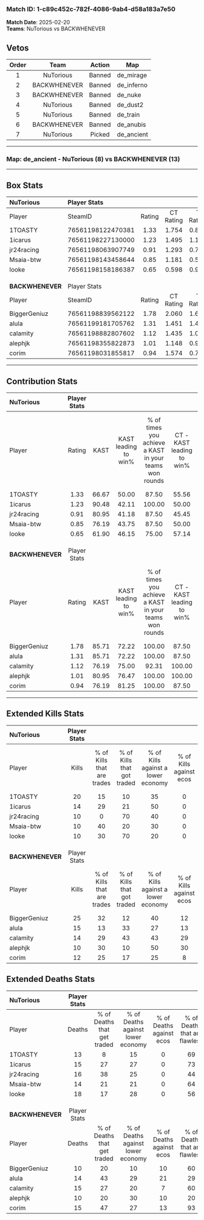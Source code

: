 ### Match ID: 1-c89c452c-782f-4086-9ab4-d58a183a7e50  
**Match Date**: 2025-02-20  
**Teams**: NuTorious vs BACKWHENEVER  

## Vetos  

| Order | Team | Action | Map |
| :---: | :--: | :----: | --- |
| 1 | NuTorious | Banned | de_mirage |
| 2 | BACKWHENEVER | Banned | de_inferno |
| 3 | BACKWHENEVER | Banned | de_nuke |
| 4 | NuTorious | Banned | de_dust2 |
| 5 | NuTorious | Banned | de_train |
| 6 | BACKWHENEVER | Banned | de_anubis |
| 7 | NuTorious | Picked | de_ancient |

---  

### **Map**: de_ancient - NuTorious (8) vs BACKWHENEVER (13)  
---  

## Box Stats  

| **NuTorious**    | Player Stats      |        |           |          |       |      |       |         |        |      |     |
| :- | :- | :-: | :-: | :-: | :-: | :-: | :-: | :-: | :-: | :-: | :-: |
| Player           | SteamID           | Rating | CT Rating | T Rating | KAST  | ADR  | Kills | Assists | Deaths | K/D  | HS% |
| 1TOASTY          | 76561198122470381 |  1.33  |   1.754   |  0.818   | 66.67 | 86.3 |  20   |    2    |   13   | 1.54 | 30  |
| 1icarus          | 76561198227130000 |  1.23  |   1.495   |  1.150   | 90.48 | 87.3 |  14   |    8    |   15   | 0.93 | 50  |
| jr24racing       | 76561198063907749 |  0.91  |   1.293   |  0.753   | 80.95 | 68.1 |  10   |    7    |   16   | 0.63 | 60  |
| Msaia-btw        | 76561198143458644 |  0.85  |   1.181   |  0.592   | 76.19 | 51.3 |  10   |    3    |   14   | 0.71 | 60  |
| looke            | 76561198158186387 |  0.65  |   0.598   |  0.903   | 61.90 | 52.7 |  10   |    3    |   18   | 0.56 | 40  |
|                  |                   |        |           |          |       |      |       |         |        |      |     |
|                  |                   |        |           |          |       |      |       |         |        |      |     |
|                  |                   |        |           |          |       |      |       |         |        |      |     |
| **BACKWHENEVER** | Player Stats      |        |           |          |       |      |       |         |        |      |     |
| Player           | SteamID           | Rating | CT Rating | T Rating | KAST  | ADR  | Kills | Assists | Deaths | K/D  | HS% |
| BiggerGeniuz     | 76561198839562122 |  1.78  |   2.060   |  1.667   | 85.71 | 96.2 |  25   |    3    |   10   | 2.50 | 40  |
| alula            | 76561199181705762 |  1.31  |   1.451   |  1.475   | 85.71 | 98.7 |  15   |   10    |   14   | 1.07 | 53  |
| calamity         | 76561198882807602 |  1.12  |   1.435   |  1.060   | 76.19 | 85.2 |  14   |    7    |   15   | 0.93 | 50  |
| alephjk          | 76561198355822873 |  1.01  |   1.148   |  0.998   | 80.95 | 56.7 |  10   |    4    |   10   | 1.00 | 20  |
| corim            | 76561198031855817 |  0.94  |   1.574   |  0.741   | 76.19 | 55.5 |  12   |    7    |   15   | 0.80 | 66  |
---  

## Contribution Stats  

| **NuTorious**    | Player Stats |       |                      |                                                        |                           |                                                             |                          |                                                            |
| :- | :-: | :-: | :-: | :-: | :-: | :-: | :-: | :-: |
| Player           |    Rating    | KAST  | KAST leading to win% | % of times you achieve a KAST in your teams won rounds | CT - KAST leading to win% | CT - % of times you achieve a KAST in your teams won rounds | T - KAST leading to win% | T - % of times you achieve a KAST in your teams won rounds |
| 1TOASTY          |     1.33     | 66.67 |        50.00         |                         87.50                          |           55.56           |                            83.33                            |          40.00           |                           100.00                           |
| 1icarus          |     1.23     | 90.48 |        42.11         |                         100.00                         |           50.00           |                           100.00                            |          28.57           |                           100.00                           |
| jr24racing       |     0.91     | 80.95 |        41.18         |                         87.50                          |           45.45           |                            83.33                            |          33.33           |                           100.00                           |
| Msaia-btw        |     0.85     | 76.19 |        43.75         |                         87.50                          |           50.00           |                            83.33                            |          33.33           |                           100.00                           |
| looke            |     0.65     | 61.90 |        46.15         |                         75.00                          |           57.14           |                            66.67                            |          33.33           |                           100.00                           |
|                  |              |       |                      |                                                        |                           |                                                             |                          |                                                            |
|                  |              |       |                      |                                                        |                           |                                                             |                          |                                                            |
|                  |              |       |                      |                                                        |                           |                                                             |                          |                                                            |
| **BACKWHENEVER** | Player Stats |       |                      |                                                        |                           |                                                             |                          |                                                            |
| Player           |    Rating    | KAST  | KAST leading to win% | % of times you achieve a KAST in your teams won rounds | CT - KAST leading to win% | CT - % of times you achieve a KAST in your teams won rounds | T - KAST leading to win% | T - % of times you achieve a KAST in your teams won rounds |
| BiggerGeniuz     |     1.78     | 85.71 |        72.22         |                         100.00                         |           87.50           |                           100.00                            |          60.00           |                           100.00                           |
| alula            |     1.31     | 85.71 |        72.22         |                         100.00                         |           87.50           |                           100.00                            |          60.00           |                           100.00                           |
| calamity         |     1.12     | 76.19 |        75.00         |                         92.31                          |          100.00           |                           100.00                            |          55.56           |                           83.33                            |
| alephjk          |     1.01     | 80.95 |        76.47         |                         100.00                         |          100.00           |                           100.00                            |          60.00           |                           100.00                           |
| corim            |     0.94     | 76.19 |        81.25         |                         100.00                         |           87.50           |                           100.00                            |          75.00           |                           100.00                           |
---  

## Extended Kills Stats  

| **NuTorious**    | Player Stats |                            |                            |                                    |                         |                              |                                 |                                       |                    |           |
| :- | :-: | :-: | :-: | :-: | :-: | :-: | :-: | :-: | :-: | :-: |
| Player           |    Kills     | % of Kills that are trades | % of Kills that got traded | % of Kills against a lower economy | % of Kills against ecos | % of Kills that are flawless | % of Kills that are close duels | % of Kills that are assisted by flash | Pistol Round Kills | AWP Kills |
| 1TOASTY          |      20      |             15             |             10             |                 35                 |            0            |              70              |                0                |                   0                   |         9          |     2     |
| 1icarus          |      14      |             29             |             21             |                 50                 |            0            |              50              |               14                |                   0                   |         0          |     1     |
| jr24racing       |      10      |             0              |             70             |                 40                 |            0            |              20              |               10                |                   0                   |         0          |     2     |
| Msaia-btw        |      10      |             40             |             20             |                 30                 |            0            |              40              |               10                |                   0                   |         0          |     3     |
| looke            |      10      |             30             |             70             |                 20                 |            0            |              70              |               10                |                   0                   |         0          |     0     |
|                  |              |                            |                            |                                    |                         |                              |                                 |                                       |                    |           |
|                  |              |                            |                            |                                    |                         |                              |                                 |                                       |                    |           |
|                  |              |                            |                            |                                    |                         |                              |                                 |                                       |                    |           |
| **BACKWHENEVER** | Player Stats |                            |                            |                                    |                         |                              |                                 |                                       |                    |           |
| Player           |    Kills     | % of Kills that are trades | % of Kills that got traded | % of Kills against a lower economy | % of Kills against ecos | % of Kills that are flawless | % of Kills that are close duels | % of Kills that are assisted by flash | Pistol Round Kills | AWP Kills |
| BiggerGeniuz     |      25      |             32             |             12             |                 40                 |           12            |              76              |                0                |                   4                   |         5          |     2     |
| alula            |      15      |             13             |             33             |                 27                 |           13            |              40              |               20                |                   0                   |         0          |     3     |
| calamity         |      14      |             29             |             43             |                 43                 |           29            |              57              |                7                |                   0                   |         0          |     3     |
| alephjk          |      10      |             30             |             10             |                 50                 |           30            |              60              |               10                |                   0                   |         0          |     0     |
| corim            |      12      |             25             |             17             |                 25                 |            8            |              58              |                8                |                   0                   |         0          |     1     |
## Extended Deaths Stats  

| **NuTorious**    | Player Stats |                             |                                   |                          |                               |                            |                           |               |
| :- | :-: | :-: | :-: | :-: | :-: | :-: | :-: | :-: |
| Player           |    Deaths    | % of Deaths that get traded | % of Deaths against lower economy | % of Deaths against ecos | % of Deaths that are flawless | % of Deaths that are close | % of Deaths while blinded | Deaths to AWP |
| 1TOASTY          |      13      |              8              |                15                 |            0             |              69               |             0              |             8             |       0       |
| 1icarus          |      15      |             27              |                27                 |            0             |              73               |             0              |             0             |       2       |
| jr24racing       |      16      |             38              |                25                 |            0             |              44               |             25             |             0             |       0       |
| Msaia-btw        |      14      |             21              |                21                 |            0             |              64               |             7              |             0             |       2       |
| looke            |      18      |             17              |                28                 |            0             |              56               |             6              |             0             |       1       |
|                  |              |                             |                                   |                          |                               |                            |                           |               |
|                  |              |                             |                                   |                          |                               |                            |                           |               |
|                  |              |                             |                                   |                          |                               |                            |                           |               |
| **BACKWHENEVER** | Player Stats |                             |                                   |                          |                               |                            |                           |               |
| Player           |    Deaths    | % of Deaths that get traded | % of Deaths against lower economy | % of Deaths against ecos | % of Deaths that are flawless | % of Deaths that are close | % of Deaths while blinded | Deaths to AWP |
| BiggerGeniuz     |      10      |             20              |                10                 |            10            |              60               |             10             |             0             |       2       |
| alula            |      14      |             43              |                29                 |            21            |              29               |             14             |             0             |       0       |
| calamity         |      15      |             27              |                20                 |            7             |              60               |             13             |             0             |       3       |
| alephjk          |      10      |             20              |                30                 |            10            |              20               |             0              |             0             |       0       |
| corim            |      15      |             47              |                27                 |            13            |              93               |             0              |             0             |       4       |
